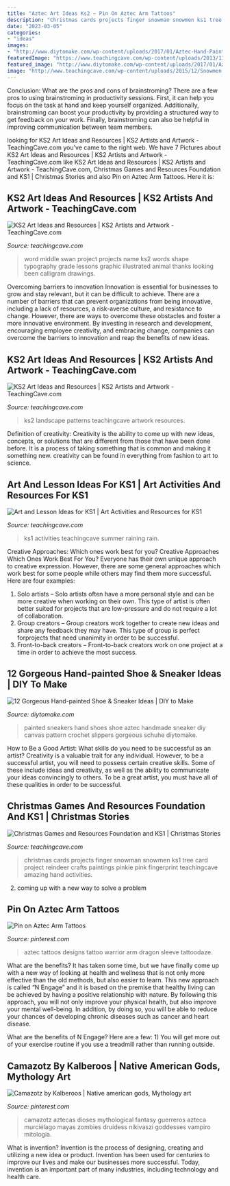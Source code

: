 ```yaml
---
title: "Aztec Art Ideas Ks2 ~ Pin On Aztec Arm Tattoos"
description: "Christmas cards projects finger snowman snowmen ks1 tree card project reindeer crafts paintings pinkie pink fingerprint teachingcave amazing hand activities"
date: "2023-03-05"
categories:
- "ideas"
images:
- "http://www.diytomake.com/wp-content/uploads/2017/01/Aztec-Hand-Painted-Sneakers-Shoes.jpg"
featuredImage: "https://www.teachingcave.com/wp-content/uploads/2013/11/Art-landscape.jpg"
featured_image: "http://www.diytomake.com/wp-content/uploads/2017/01/Aztec-Hand-Painted-Sneakers-Shoes.jpg"
image: "http://www.teachingcave.com/wp-content/uploads/2015/12/Snowmen.jpg"
---
```



Conclusion: What are the pros and cons of brainstroming?
There are a few pros to using brainstroming in productivity sessions. First, it can help you focus on the task at hand and keep yourself organized. Additionally, brainstroming can boost your productivity by providing a structured way to get feedback on your work. Finally, brainstroming can also be helpful in improving communication between team members.

	

		
looking for KS2 Art Ideas and Resources | KS2 Artists and Artwork - TeachingCave.com you've came to the right web. We have 7 Pictures about KS2 Art Ideas and Resources | KS2 Artists and Artwork - TeachingCave.com like KS2 Art Ideas and Resources | KS2 Artists and Artwork - TeachingCave.com, Christmas Games and Resources Foundation and KS1 | Christmas Stories and also Pin on Aztec Arm Tattoos. Here it is:
		
    
## KS2 Art Ideas And Resources | KS2 Artists And Artwork - TeachingCave.com

<img loading=lazy src="https://www.teachingcave.com/wp-content/uploads/2016/07/swan-art.jpg" onerror="this.onerror=null;this.src='https://tse2.mm.bing.net/th?id=OIP.ZefP5nR2AJKC3AoMCkj9HwHaFl&amp;pid=15.1';" alt="KS2 Art Ideas and Resources | KS2 Artists and Artwork - TeachingCave.com">

_Source: teachingcave.com_

>word middle swan project projects name ks2 words shape typography grade lessons graphic illustrated animal thanks looking been calligram drawings. 

	

Overcoming barriers to innovation
Innovation is essential for businesses to grow and stay relevant, but it can be difficult to achieve. There are a number of barriers that can prevent organizations from being innovative, including a lack of resources, a risk-averse culture, and resistance to change.
However, there are ways to overcome these obstacles and foster a more innovative environment. By investing in research and development, encouraging employee creativity, and embracing change, companies can overcome the barriers to innovation and reap the benefits of new ideas.

    
## KS2 Art Ideas And Resources | KS2 Artists And Artwork - TeachingCave.com

<img loading=lazy src="https://www.teachingcave.com/wp-content/uploads/2013/11/Art-landscape.jpg" onerror="this.onerror=null;this.src='https://tse3.mm.bing.net/th?id=OIP.7Ov8nWH42tUznv_AKFQeEgAAAA&amp;pid=15.1';" alt="KS2 Art Ideas and Resources | KS2 Artists and Artwork - TeachingCave.com">

_Source: teachingcave.com_

>ks2 landscape patterns teachingcave artwork resources. 

	

Definition of creativity:
Creativity is the ability to come up with new ideas, concepts, or solutions that are different from those that have been done before. It is a process of taking something that is common and making it something new. creativity can be found in everything from fashion to art to science.

    
## Art And Lesson Ideas For KS1 | Art Activities And Resources For KS1

<img loading=lazy src="http://www.teachingcave.com/wp-content/uploads/2013/11/Rain.jpg" onerror="this.onerror=null;this.src='https://tse4.mm.bing.net/th?id=OIP.Nr7hbFVGNTknGQhbyhLNYwHaLJ&amp;pid=15.1';" alt="Art and Lesson Ideas for KS1 | Art Activities and Resources for KS1">

_Source: teachingcave.com_

>ks1 activities teachingcave summer raining rain. 

	

Creative Approaches: Which ones work best for you?
Creative Approaches Which Ones Work Best For You?
Everyone has their own unique approach to creative expression. However, there are some general approaches which work best for some people while others may find them more successful. Here are four examples: 

1) Solo artists – Solo artists often have a more personal style and can be more creative when working on their own. This type of artist is often better suited for projects that are low-pressure and do not require a lot of collaboration. 
2) Group creators – Group creators work together to create new ideas and share any feedback they may have. This type of group is perfect forprojects that need unanimity in order to be successful. 
3) Front-to-back creators – Front-to-back creators work on one project at a time in order to achieve the most success.

    
## 12 Gorgeous Hand-painted Shoe &amp; Sneaker Ideas | DIY To Make

<img loading=lazy src="http://www.diytomake.com/wp-content/uploads/2017/01/Aztec-Hand-Painted-Sneakers-Shoes.jpg" onerror="this.onerror=null;this.src='https://tse4.mm.bing.net/th?id=OIP.MoIrgN2o_R9Jn55mpd7B3AHaLH&amp;pid=15.1';" alt="12 Gorgeous Hand-painted Shoe &amp; Sneaker Ideas | DIY to Make">

_Source: diytomake.com_

>painted sneakers hand shoes shoe aztec handmade sneaker diy canvas pattern crochet slippers gorgeous schuhe diytomake. 

	

How to Be a Good Artist: What skills do you need to be successful as an artist?
Creativity is a valuable trait for any individual. However, to be a successful artist, you will need to possess certain creative skills. Some of these include ideas and creativity, as well as the ability to communicate your ideas convincingly to others. To be a great artist, you must have all of these qualities in order to be successful.

    
## Christmas Games And Resources Foundation And KS1 | Christmas Stories

<img loading=lazy src="http://www.teachingcave.com/wp-content/uploads/2015/12/Snowmen.jpg" onerror="this.onerror=null;this.src='https://tse1.mm.bing.net/th?id=OIP.8oiHd1rIguqOsZS6sukqXQHaE7&amp;pid=15.1';" alt="Christmas Games and Resources Foundation and KS1 | Christmas Stories">

_Source: teachingcave.com_

>christmas cards projects finger snowman snowmen ks1 tree card project reindeer crafts paintings pinkie pink fingerprint teachingcave amazing hand activities. 

	

2. coming up with a new way to solve a problem 

    
## Pin On Aztec Arm Tattoos

<img loading=lazy src="https://i.pinimg.com/736x/c6/d4/df/c6d4df120bd76821d26d0f470fd8945b.jpg" onerror="this.onerror=null;this.src='https://tse4.mm.bing.net/th?id=OIP.kHTxZmR7Rt9Qnc6qT7s6FAHaMk&amp;pid=15.1';" alt="Pin on Aztec Arm Tattoos">

_Source: pinterest.com_

>aztec tattoos designs tattoo warrior arm dragon sleeve tattoodaze. 

	

What are the benefits?
It has taken some time, but we have finally come up with a new way of looking at health and wellness that is not only more effective than the old methods, but also easier to learn. This new approach is called “N Engage” and it is based on the premise that healthy living can be achieved by having a positive relationship with nature.
By following this approach, you will not only improve your physical health, but also improve your mental well-being. In addition, by doing so, you will be able to reduce your chances of developing chronic diseases such as cancer and heart disease.

What are the benefits of N Engage? Here are a few: 
        1) You will get more out of your exercise routine if you use a treadmill rather than running outside.

    
## Camazotz By Kalberoos | Native American Gods, Mythology Art

<img loading=lazy src="https://i.pinimg.com/736x/b9/a5/56/b9a556e983132d1eeddd62b110a71e8b.jpg" onerror="this.onerror=null;this.src='https://tse3.mm.bing.net/th?id=OIP.09JH1LI81bSLBzzudLkNkQHaLH&amp;pid=15.1';" alt="Camazotz by Kalberoos | Native american gods, Mythology art">

_Source: pinterest.com_

>camazotz aztecas dioses mythological fantasy guerreros azteca murciélago mayas zombies druidess nikivaszi goddesses vampiro mitologia. 

	

What is invention?
Invention is the process of designing, creating and utilizing a new idea or product. Invention has been used for centuries to improve our lives and make our businesses more successful. Today, invention is an important part of many industries, including technology and health care.

